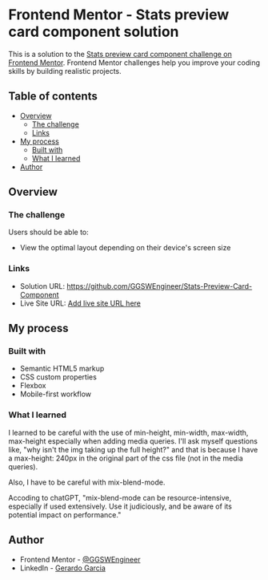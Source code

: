 # Frontend Mentor - Stats preview card component solution

This is a solution to the [Stats preview card component challenge on Frontend Mentor](https://www.frontendmentor.io/challenges/stats-preview-card-component-8JqbgoU62). Frontend Mentor challenges help you improve your coding skills by building realistic projects. 

## Table of contents

- [Overview](#overview)
  - [The challenge](#the-challenge)
  - [Links](#links)
- [My process](#my-process)
  - [Built with](#built-with)
  - [What I learned](#what-i-learned)
- [Author](#author)

## Overview

### The challenge

Users should be able to:

- View the optimal layout depending on their device's screen size

### Links

- Solution URL: https://github.com/GGSWEngineer/Stats-Preview-Card-Component
- Live Site URL: [Add live site URL here](https://your-live-site-url.com)

## My process

### Built with

- Semantic HTML5 markup
- CSS custom properties
- Flexbox
- Mobile-first workflow

### What I learned

I learned to be careful with the use of min-height, min-width, max-width, max-height especially when adding media queries. I'll ask myself questions like, "why isn't the img taking up the full height?" and that is because I have a max-height: 240px in the original part of the css file (not in the media queries). 

Also, I have to be careful with mix-blend-mode.

Accoding to chatGPT, "mix-blend-mode can be resource-intensive, especially if used extensively. Use it judiciously, and be aware of its potential impact on performance."


## Author

- Frontend Mentor - [@GGSWEngineer](https://www.frontendmentor.io/profile/GGSWEngineer)
- LinkedIn - [Gerardo Garcia](https://www.linkedin.com/in/gerardo-garcia-19a794275)
